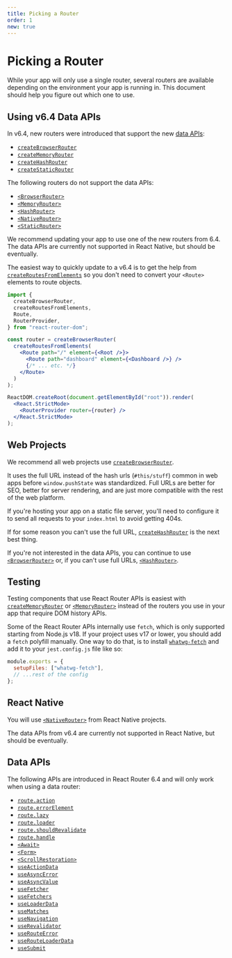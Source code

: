 ```yaml
---
title: Picking a Router
order: 1
new: true
---
```


# Picking a Router

While your app will only use a single router, several routers are available depending on the environment your app is running in. This document should help you figure out which one to use.

## Using v6.4 Data APIs

In v6.4, new routers were introduced that support the new [data APIs][data-apis]:

- [`createBrowserRouter`][createbrowserrouter]
- [`createMemoryRouter`][creatememoryrouter]
- [`createHashRouter`][createhashrouter]
- [`createStaticRouter`][createstaticrouter]

The following routers do not support the data APIs:

- [`<BrowserRouter>`][browserrouter]
- [`<MemoryRouter>`][memoryrouter]
- [`<HashRouter>`][hashrouter]
- [`<NativeRouter>`][nativerouter]
- [`<StaticRouter>`][staticrouter]

We recommend updating your app to use one of the new routers from 6.4. The data APIs are currently not supported in React Native, but should be eventually.

The easiest way to quickly update to a v6.4 is to get the help from [`createRoutesFromElements`][createroutesfromelements] so you don't need to convert your `<Route>` elements to route objects.

```jsx
import {
  createBrowserRouter,
  createRoutesFromElements,
  Route,
  RouterProvider,
} from "react-router-dom";

const router = createBrowserRouter(
  createRoutesFromElements(
    <Route path="/" element={<Root />}>
      <Route path="dashboard" element={<Dashboard />} />
      {/* ... etc. */}
    </Route>
  )
);

ReactDOM.createRoot(document.getElementById("root")).render(
  <React.StrictMode>
    <RouterProvider router={router} />
  </React.StrictMode>
);
```

## Web Projects

We recommend all web projects use [`createBrowserRouter`][createbrowserrouter].

It uses the full URL instead of the hash urls (`#this/stuff`) common in web apps before `window.pushState` was standardized. Full URLs are better for SEO, better for server rendering, and are just more compatible with the rest of the web platform.

If you're hosting your app on a static file server, you'll need to configure it to send all requests to your `index.html` to avoid getting 404s.

If for some reason you can't use the full URL, [`createHashRouter`][createhashrouter] is the next best thing.

If you're not interested in the data APIs, you can continue to use [`<BrowserRouter>`][browserrouter] or, if you can't use full URLs, [`<HashRouter>`][hashrouter].

## Testing

Testing components that use React Router APIs is easiest with [`createMemoryRouter`][creatememoryrouter] or [`<MemoryRouter>`][memoryrouter] instead of the routers you use in your app that require DOM history APIs.

Some of the React Router APIs internally use `fetch`, which is only supported starting from Node.js v18. If your project uses v17 or lower, you should add a `fetch` polyfill manually. One way to do that, is to install [`whatwg-fetch`](https://www.npmjs.com/package/whatwg-fetch) and add it to your `jest.config.js` file like so:

```js
module.exports = {
  setupFiles: ["whatwg-fetch"],
  // ...rest of the config
};
```

## React Native

You will use [`<NativeRouter>`][nativerouter] from React Native projects.

The data APIs from v6.4 are currently not supported in React Native, but should be eventually.

## Data APIs

The following APIs are introduced in React Router 6.4 and will only work when using a data router:

- [`route.action`][action]
- [`route.errorElement`][errorelement]
- [`route.lazy`][lazy]
- [`route.loader`][loader]
- [`route.shouldRevalidate`][shouldrevalidate]
- [`route.handle`][handle]
- [`<Await>`][await]
- [`<Form>`][form]
- [`<ScrollRestoration>`][scrollrestoration]
- [`useActionData`][useactiondata]
- [`useAsyncError`][useasyncerror]
- [`useAsyncValue`][useasyncvalue]
- [`useFetcher`][usefetcher]
- [`useFetchers`][usefetchers]
- [`useLoaderData`][useloaderdata]
- [`useMatches`][usematches]
- [`useNavigation`][usenavigation]
- [`useRevalidator`][userevalidator]
- [`useRouteError`][userouteerror]
- [`useRouteLoaderData`][userouteloaderdata]
- [`useSubmit`][usesubmit]

[createbrowserrouter]: ./create-browser-router
[createhashrouter]: ./create-hash-router
[creatememoryrouter]: ./create-memory-router
[createstaticrouter]: ./create-static-router
[createroutesfromelements]: ../utils/create-routes-from-elements
[browserrouter]: ../router-components/browser-router
[memoryrouter]: ../router-components/memory-router
[hashrouter]: ../router-components/hash-router
[nativerouter]: ../router-components/native-router
[staticrouter]: ../router-components/static-router
[data-apis]: #data-apis
[action]: ../route/action
[errorelement]: ../route/error-element
[lazy]: ../route/lazy
[loader]: ../route/loader
[shouldrevalidate]: ../route/should-revalidate
[handle]: ../route/route#handle
[await]: ../components/await
[form]: ../components/form
[scrollrestoration]: ../components/scroll-restoration
[useactiondata]: ../hooks/use-action-data
[useasyncerror]: ../hooks/use-async-error
[useasyncvalue]: ../hooks/use-async-value
[usefetcher]: ../hooks/use-fetcher
[usefetchers]: ../hooks/use-fetchers
[useloaderdata]: ../hooks/use-loader-data
[usematches]: ../hooks/use-matches
[usenavigation]: ../hooks/use-navigation
[userevalidator]: ../hooks/use-revalidator
[userouteerror]: ../hooks/use-route-error
[userouteloaderdata]: ../hooks/use-route-loader-data
[usesubmit]: ../hooks/use-submit

